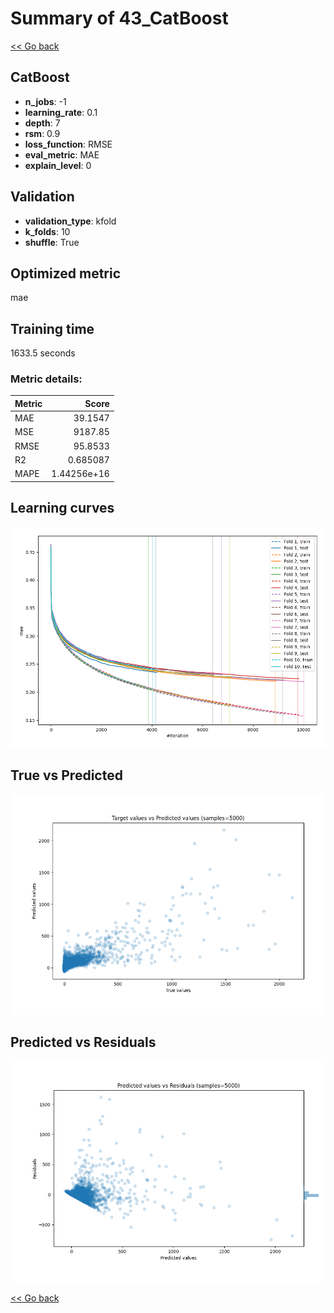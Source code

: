 # Summary of 43_CatBoost

[<< Go back](../README.md)


## CatBoost
- **n_jobs**: -1
- **learning_rate**: 0.1
- **depth**: 7
- **rsm**: 0.9
- **loss_function**: RMSE
- **eval_metric**: MAE
- **explain_level**: 0

## Validation
 - **validation_type**: kfold
 - **k_folds**: 10
 - **shuffle**: True

## Optimized metric
mae

## Training time

1633.5 seconds

### Metric details:
| Metric   |          Score |
|:---------|---------------:|
| MAE      |   39.1547      |
| MSE      | 9187.85        |
| RMSE     |   95.8533      |
| R2       |    0.685087    |
| MAPE     |    1.44256e+16 |



## Learning curves
![Learning curves](learning_curves.png)
## True vs Predicted

![True vs Predicted](true_vs_predicted.png)


## Predicted vs Residuals

![Predicted vs Residuals](predicted_vs_residuals.png)



[<< Go back](../README.md)
